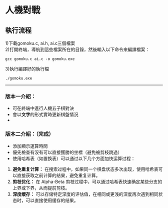 # 人機對戰
## 執行流程  
1)下載gomoku.c, ai.h, ai.c三個檔案    
2)打開終端，導航到這些檔案所在的目錄，然後輸入以下命令來編譯檔案：    
```
gcc gomoku.c ai.c -o gomoku.exe  
```
3)執行編譯好的執行檔
```
./gomoku.exe
```

--------------------------------------------
### 版本一介紹：  
- 可在終端中進行人機五子棋對決
- 會以**文字**的形式實時更新棋盤情況
- 

### 版本二介紹：（完成）    
- 添加顯示運算時間
- 優先檢查有沒有可以直接獲勝的坐標（避免被剪枝跳過）
- 使用哈希表（如置换表）可以通过以下几个方面加快运算过程：  
1. **避免重复计算：** 在搜索过程中，如果同一个棋盘状态多次出现，使用哈希表可以直接获取之前计算的结果，避免重复计算。  
2. **剪枝优化：** 在 Alpha-Beta 剪枝过程中，可以通过哈希表快速确定某些分支的上界或下界，从而提前剪枝。  
3. **深度缓存：** 可以存储特定深度的评估值，在相同或更浅的深度再次遇到相同状态时，可以直接使用缓存的结果。  
